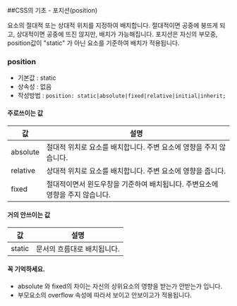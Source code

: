 ##CSS의 기초 - 포지션(position)

요소의 절대적 또는 상대적 위치를 지정하여 배치합니다. 절대적이면 공중에 붕뜨게 되고, 상대적이면 공중에 뜨진 않지만, 배치가 가능해집니다.
포지션은 자신의 부모중, position값이 "static" 가 아닌 요소를 기준하여 배치가 적용됩니다.

### position
- 기본값 : static
- 상속성 : 없음
- 작성방법 : `position: static|absolute|fixed|relative|initial|inherit;`

#### 주로쓰이는 값 
값 | 설명
---| ----
absolute | 절대적 위치로 요소를 배치합니다. 주변 요소에 영향을 주지 않습니다.
relative | 상대적 위치로 요소를 배치합니다. 주변 요소에 영향을 줍니다.
fixed | 절대적이면서 윈도우창을 기준하여 배치됩니다. 주변요소에 영향을 주지 않습니다.

#### 거의 안쓰이는 값
값 | 설명
---| ----
static | 문서의 흐름대로 배치됩니다.
 
 
#### 꼭 기억하세요.
- absolute 와 fixed의 차이는 자신의 상위요소의 영향을 받는가 안받는가 입니다.
- 부모요소의 overflow 속성에 따라서 보이고 안보이고가 적용됩니다.